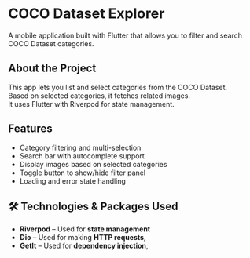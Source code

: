 # COCO Dataset Explorer

A mobile application built with Flutter that allows you to filter and search COCO Dataset categories.

## About the Project

This app lets you list and select categories from the COCO Dataset.  
Based on selected categories, it fetches related images.  
It uses Flutter with Riverpod for state management.

## Features

- Category filtering and multi-selection
- Search bar with autocomplete support
- Display images based on selected categories
- Toggle button to show/hide filter panel
- Loading and error state handling

## 🛠 Technologies & Packages Used

- **Riverpod** – Used for **state management**
- **Dio** – Used for making **HTTP requests**,
- **GetIt** – Used for **dependency injection**,
